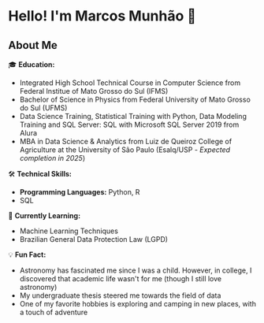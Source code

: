 # Hello! I'm Marcos Munhão 👋

## About Me

🎓 **Education:** 
- Integrated High School Technical Course in Computer Science from Federal Institue of Mato Grosso do Sul (IFMS)
- Bachelor of Science in Physics from Federal University of Mato Grosso do Sul (UFMS)
- Data Science Training, Statistical Training with Python, Data Modeling Training and SQL Server: SQL with Microsoft SQL Server 2019 from Alura
- MBA in Data Science & Analytics from Luiz de Queiroz College of Agriculture at the University of São Paulo (Esalq/USP - _Expected completion in 2025_)

<!--💻 **What I Do:** 
- [Your current job title] at [Company Name or Freelance Work]
- [Brief description of your responsibilities or projects] -->

🛠 **Technical Skills:**
- **Programming Languages:** Python, R
- SQL
<!-- - **Frameworks and Tools:** 
- **Other:** [Any other relevant technical skills]

🚀 **Highlighted Projects:**
- **[Project Name]:** [Brief description of the project, what it does, and which technologies were used. Include a link to the repository.]
- **[Project Name]:** [Another project description with similar details.] -->

🌱 **Currently Learning:**
- Machine Learning Techniques
- Brazilian General Data Protection Law (LGPD)

💡 **Fun Fact:**
- Astronomy has fascinated me since I was a child. However, in college, I discovered that academic life wasn't for me (though I still love astronomy)
- My undergraduate thesis steered me towards the field of data
- One of my favorite hobbies is exploring and camping in new places, with a touch of adventure
